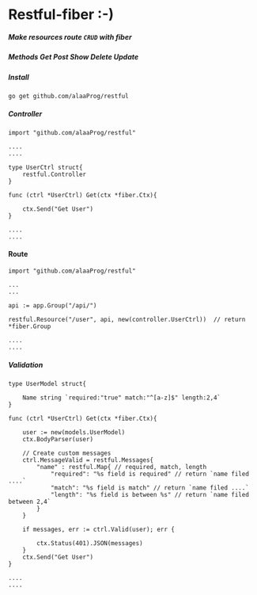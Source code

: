 # Restful-fiber :-)

##### Make resources route `CRUD` with fiber 
##### Methods Get Post Show Delete Update 

##### Install 
	go get github.com/alaaProg/restful

##### Controller 	
	
	import "github.com/alaaProg/restful"

	....
	....

	type UserCtrl struct{
		restful.Controller 
	}

	func (ctrl *UserCtrl) Get(ctx *fiber.Ctx){

		ctx.Send("Get User")
	}

	....
	....

#### Route 	

	import "github.com/alaaProg/restful"

	...
	...

	api := app.Group("/api/") 

	restful.Resource("/user", api, new(controller.UserCtrl))  // return *fiber.Group 

	.... 
	....

##### Validation  

	type UserModel struct{

		Name string `required:"true" match:"^[a-z]$" length:2,4`
	}

	func (ctrl *UserCtrl) Get(ctx *fiber.Ctx){

		user := new(models.UserModel)
		ctx.BodyParser(user)

		// Create custom messages 
		ctrl.MessageValid = restful.Messages{
			"name" : restful.Map{ // required, match, length 
				"required": "%s field is required" // return `name filed ....`
				"match": "%s field is match" // return `name filed ....`
				"length": "%s field is between %s" // return `name filed between 2,4`
			}
		}

		if messages, err := ctrl.Valid(user); err {

			ctx.Status(401).JSON(messages)
		}
		ctx.Send("Get User")
	}

	....
	....
